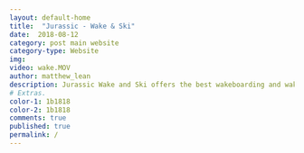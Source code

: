 ```yaml
---
layout: default-home
title:  "Jurassic - Wake & Ski"
date:  2018-08-12
category: post main website
category-type: Website
img:
video: wake.MOV
author: matthew_lean
description: Jurassic Wake and Ski offers the best wakeboarding and wakesurfing along the picturesque jurassic coastline. Watersports bookings for half or full day out on the boat. We can provide all the kit you need and cater for all abilities  
# Extras.
color-1: 1b1818
color-2: 1b1818
comments: true
published: true
permalink: /
---
```

